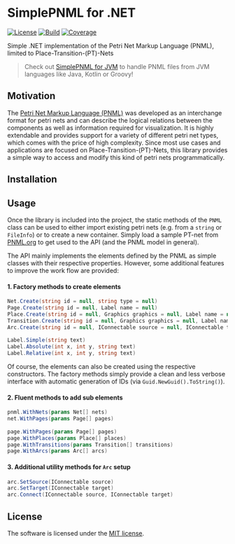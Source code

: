 # SimplePNML for .NET
[![License](https://img.shields.io/badge/License-MIT-yellow.svg)](https://github.com/lukoerfer/simple-pnml-dotnet/blob/master/LICENSE)
[![Build](https://travis-ci.org/lukoerfer/simple-pnml-dotnet.svg?branch=master)](https://travis-ci.org/lukoerfer/simple-pnml-dotnet)
[![Coverage](https://coveralls.io/repos/github/lukoerfer/simple-pnml-dotnet/badge.svg?branch=master)](https://coveralls.io/github/lukoerfer/simple-pnml-dotnet?branch=master)

Simple .NET implementation of the Petri Net Markup Language (PNML), limited to Place-Transition-(PT)-Nets

> Check out [SimplePNML for JVM](https://github.com/lukoerfer/simple-pnml-jvm) to handle PNML files from JVM languages like Java, Kotlin or Groovy!

## Motivation
The [Petri Net Markup Language (PNML)](http://www.pnml.org/) was developed as an interchange format for petri nets and can describe the logical relations between the components as well as information required for visualization. It is highly extendable and provides support for a variety of different petri net types, which comes with the price of high complexity. Since most use cases and applications are focused on Place-Transition-(PT)-Nets, this library provides a simple way to access and modify this kind of petri nets programmatically.

## Installation

## Usage
Once the library is included into the project, the static methods of the `PNML` class can be used to either import existing petri nets (e.g. from a `string` or `FileInfo`) or to create a new container. Simply load a sample PT-net from [PNML.org](http://www.pnml.org/version-2009/version-2009.php) to get used to the API (and the PNML model in general).

The API mainly implements the elements defined by the PNML as simple classes with their respective properties. However, some additional features to improve the work flow are provided:

#### 1. Factory methods to create elements

``` csharp
Net.Create(string id = null, string type = null)
Page.Create(string id = null, Label name = null)
Place.Create(string id = null, Graphics graphics = null, Label name = null, Label initialMarking = null)
Transition.Create(string id = null, Graphics graphics = null, Label name = null)
Arc.Create(string id = null, IConnectable source = null, IConnectable target = null, Label inscription = null)
    
Label.Simple(string text)
Label.Absolute(int x, int y, string text)
Label.Relative(int x, int y, string text)
```

Of course, the elements can also be created using the respective constructors. The factory methods simply provide a clean and less verbose interface with automatic generation of IDs (via `Guid.NewGuid().ToString()`).
    
#### 2. Fluent methods to add sub elements

``` csharp
pnml.WithNets(params Net[] nets)
net.WithPages(params Page[] pages)
    
page.WithPages(params Page[] pages)
page.WithPlaces(params Place[] places)
page.WithTransitions(params Transition[] transitions)
page.WithArcs(params Arc[] arcs)
```

#### 3. Additional utility methods for `Arc` setup

``` csharp
arc.SetSource(IConnectable source)
arc.SetTarget(IConnectable target)
arc.Connect(IConnectable source, IConnectable target)
```

## License
The software is licensed under the [MIT license](https://github.com/lukoerfer/simple-pnml-dotnet/blob/master/LICENSE).
